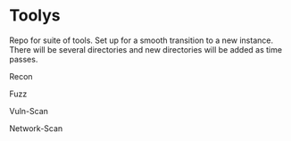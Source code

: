 # Toolys
Repo for suite of tools. Set up for a smooth transition to a new instance. There will be several directories and new directories will be added as time passes.

Recon

Fuzz

Vuln-Scan

Network-Scan
